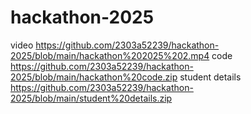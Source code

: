 # hackathon-2025
 video https://github.com/2303a52239/hackathon-2025/blob/main/hackathon%202025%202.mp4
code https://github.com/2303a52239/hackathon-2025/blob/main/hackathon%20code.zip
student details https://github.com/2303a52239/hackathon-2025/blob/main/student%20details.zip

